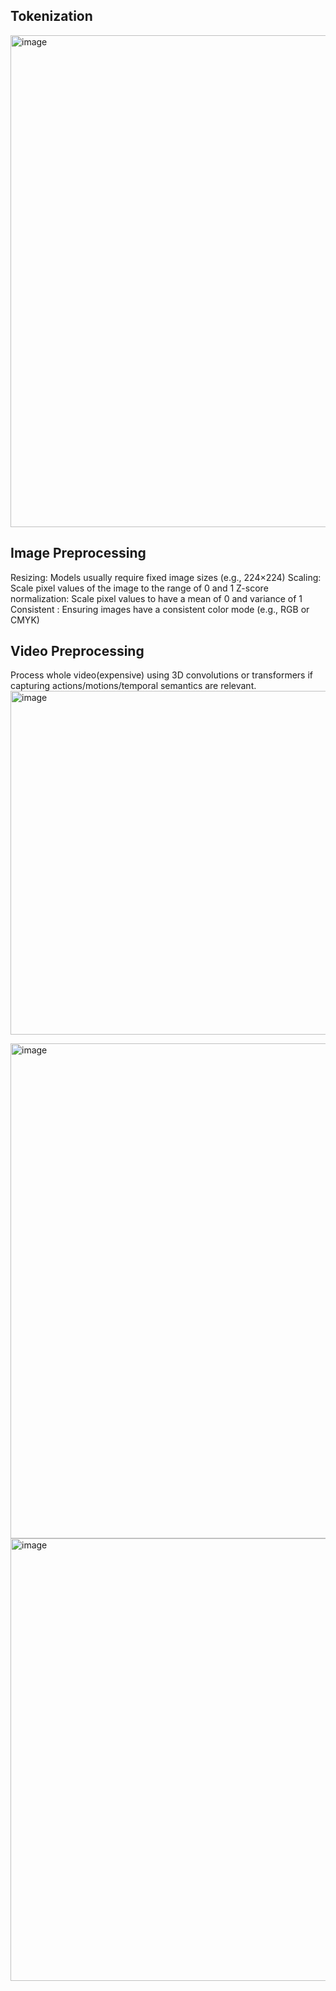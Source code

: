 ## Tokenization
<img width="787" alt="image" src="https://github.com/user-attachments/assets/ae0bc217-cf79-4e14-b717-0a8f07d77a9e" />

## Image Preprocessing
Resizing: Models usually require fixed image sizes (e.g., 224×224)
Scaling: Scale pixel values of the image to the range of 0 and 1
Z-score normalization: Scale pixel values to have a mean of 0 and variance of 1
Consistent : Ensuring images have a consistent color mode (e.g., RGB or CMYK)

## Video Preprocessing
Process whole video(expensive) using 3D convolutions or transformers if capturing actions/motions/temporal semantics are relevant. 
<img width="550" alt="image" src="https://github.com/user-attachments/assets/81cd9dc8-811d-4503-9df3-214266db50e3" />

<img width="792" alt="image" src="https://github.com/user-attachments/assets/e5aba919-ddb4-4b1b-a080-27235876d639" />
<img width="708" alt="image" src="https://github.com/user-attachments/assets/bb70bbfd-c787-4419-bc57-d5753bde8fc4" />

